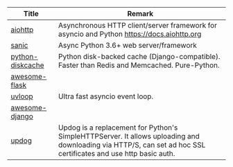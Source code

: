 | Title                             | Remark |
| --------- | ------ |
|[aiohttp](https://github.com/aio-libs/aiohttp)|Asynchronous HTTP client/server framework for asyncio and Python https://docs.aiohttp.org|
|[sanic](https://github.com/huge-success/sanic)|Async Python 3.6+ web server/framework | Build fast. Run fast. https://sanicframework.org/|
|[python-diskcache](https://github.com/grantjenks/python-diskcache)|Python disk-backed cache (Django-compatible). Faster than Redis and Memcached. Pure-Python.|
|[awesome-flask](https://github.com/humiaozuzu/awesome-flask)|
|[uvloop](https://github.com/MagicStack/uvloop)|Ultra fast asyncio event loop.|
|[awesome-django](https://github.com/wsvincent/awesome-django)|
|[updog](https://github.com/sc0tfree/updog)|Updog is a replacement for Python's SimpleHTTPServer. It allows uploading and downloading via HTTP/S, can set ad hoc SSL certificates and use http basic auth.|



